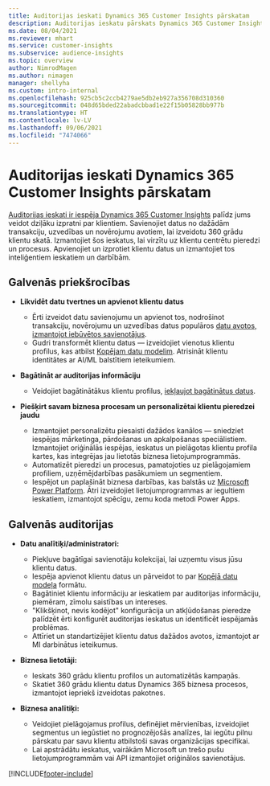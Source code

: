 ```yaml
---
title: Auditorijas ieskati Dynamics 365 Customer Insights pārskatam
description: Auditorijas ieskatu pārskats Dynamics 365 Customer Insights.
ms.date: 08/04/2021
ms.reviewer: mhart
ms.service: customer-insights
ms.subservice: audience-insights
ms.topic: overview
author: NimrodMagen
ms.author: nimagen
manager: shellyha
ms.custom: intro-internal
ms.openlocfilehash: 925cb5c2ccb4279ae5db2eb927a356708d310360
ms.sourcegitcommit: 048d65bded22abadcbbad1e22f15b05828bb977b
ms.translationtype: HT
ms.contentlocale: lv-LV
ms.lasthandoff: 09/06/2021
ms.locfileid: "7474066"
---
```

# <a name="audience-insights-for-dynamics-365-customer-insights-overview"></a>Auditorijas ieskati Dynamics 365 Customer Insights pārskatam

[Auditorijas ieskati ir iespēja Dynamics 365 Customer Insights](https://dynamics.microsoft.com/ai/customer-insights/audience-insights-capability/) palīdz jums veidot dziļāku izpratni par klientiem. Savienojiet datus no dažādām transakciju, uzvedības un novērojumu avotiem, lai izveidotu 360 grādu klientu skatā. Izmantojiet šos ieskatus, lai virzītu uz klientu centrētu pieredzi un procesus. Apvienojiet un izprotiet klientu datus un izmantojiet tos inteliģentiem ieskatiem un darbībām.

## <a name="main-benefits"></a>Galvenās priekšrocības 

- **Likvidēt datu tvertnes un apvienot klientu datus**

  - Ērti izveidot datu savienojumu un apvienot tos, nodrošinot transakciju, novērojumu un uzvedības datus populāros [datu avotos, izmantojot iebūvētos savienotājus](data-sources.md).
  - Gudri transformēt klientu datus — izveidojiet vienotus klientu profilus, kas atbilst [Kopējam datu modelim](/common-data-model/). Atrisināt klientu identitātes ar AI/ML balstītiem ieteikumiem.

- **Bagātināt ar auditorijas informāciju**

  - Veidojiet bagātinātākus klientu profilus, [iekļaujot bagātinātus datus](enrichment-hub.md).  

- **Piešķirt savam biznesa procesam un personalizētai klientu pieredzei jaudu**

  - Izmantojiet personalizētu piesaisti dažādos kanālos — sniedziet iespējas mārketinga, pārdošanas un apkalpošanas speciālistiem. Izmantojiet oriģinālās iespējas, ieskatus un pielāgotas klientu profila kartes, kas integrējas jau lietotās biznesa lietojumprogrammās.
  - Automatizēt pieredzi un procesus, pamatojoties uz pielāgojamiem profiliem, uzņēmējdarbības pasākumiem un segmentiem.
  - Iespējot un paplašināt biznesa darbības, kas balstās uz [Microsoft Power Platform](https://powerplatform.microsoft.com/). Ātri izveidojiet lietojumprogrammas ar iegultiem ieskatiem, izmantojot spēcīgu, zemu koda metodi Power Apps.  

## <a name="key-audiences"></a>Galvenās auditorijas

- **Datu analītiķi/administratori:**

  - Piekļuve bagātīgai savienotāju kolekcijai, lai uzņemtu visus jūsu klientu datus.
  - Iespēja apvienot klientu datus un pārveidot to par [Kopējā datu modeļa](/common-data-model/) formātu.
  - Bagātiniet klientu informāciju ar ieskatiem par auditorijas informāciju, piemēram, zīmolu saistības un intereses.
  - "Klikšķinot, nevis kodējot" konfigurācija un atkļūdošanas pieredze palīdzēt ērti konfigurēt auditorijas ieskatus un identificēt iespējamās problēmas.
  - Attīriet un standartizējiet klientu datus dažādos avotos, izmantojot ar MI darbinātus ieteikumus.  

- **Biznesa lietotāji:**

  - Ieskats 360 grādu klientu profilos un automatizētās kampaņās.
  - Skatiet 360 grādu klientu datus Dynamics 365 biznesa procesos, izmantojot iepriekš izveidotas pakotnes.

- **Biznesa analītiķi:**

  - Veidojiet pielāgojamus profilus, definējiet mērvienības, izveidojiet segmentus un iegūstiet no prognozējošās analīzes, lai iegūtu pilnu pārskatu par savu klientu atbilstoši savas organizācijas specifikai.  
  - Lai apstrādātu ieskatus, vairākām Microsoft un trešo pušu lietojumprogrammām vai API izmantojiet oriģinālos savienotājus.

[!INCLUDE[footer-include](../includes/footer-banner.md)]